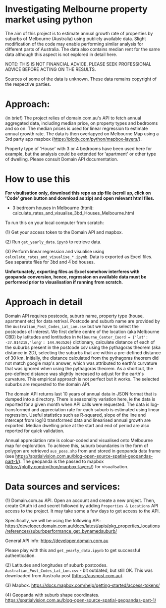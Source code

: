 # Investigating Melbourne property market using python

The aim of this project is to estimate annual growth rate of properties by suburbs of Melbourne (Australia) using publicly available data. Slight modification of the code may enable performing similar analysis for different parts of Australia. The data also contains median rent for the same data although this aspect is not explored in detail here.  

NOTE: THIS IS NOT FINANCIAL ADVICE. PLEASE SEEK PROFESSIONAL ADVICE BEFORE ACTING ON THE RESULTS. 

Sources of some of the data is unknown. These data remains copyright of the respective parties. 

# Approach: 
(in brief)
The project relies of domain.com.au's API to fetch annual aggregated data, including median price, on property types and bedrooms and so on. The median prices is used for linear regression to estimate annual growth rate. The data is then overlapyed on Melbourne Map using a 3rd party app mapbox (https://plotly.com/python/mapbox-layers/).

Property type of 'House' with 3 or 4 bedrooms have been used here for example, but the analysis could be extended for 'apartment' or other type of dwelling. Please consult Domain API documentation. 

# How to use this

**For visulisation only, download this repo as zip file (scroll up, click on 'Code' green button and download as zip) and open relevant html files.** 

- 3 bedroom houses in Melbourne (html): calculate_rates_and_visualise_3bd_Houses_Melbourne.html 

To run this on your local computer from scratch:

(1) Get your access token to the Domain API and mapbox.

(2) Run `get_yearly_data.ipynb` to retrieve data.

(3) Perform linear regression and visualise using `calculate_rates_and_visualise_*.ipynb`. Data is exported as Excel files. See separate files for 3bd and 4 bd houses. 

**Unfortunately, exporting files as Excel somehow interferes with geopanda conversion, hence, regression on available data must be performed prior to visualisation if running from scratch.**


# Approach in detail
Domain API requires postcode, suburb name, property type (house, apartment etc) for data retrival. Postcode and suburb name are provided by the `Australian_Post_Codes_Lat_Lon.csv` but we have to select the postcodes of interest. We first define centre of the location (aka Melbourne CBD) by latitudes and lontitudes in `Melbourne_Center_Coord = {'lat': -37.814218,'long': 144.963526}` dictionary, calculate distance of each of the suburbs present in the postcode csv using the pythagoras theorem (aka distance in 2D), selecting the suburbs that are within a pre-defined distance of 30 km. Initially, the distance calculated from the pythagoras theorem did not match google map's answer, which was attributed to earth's curvature that was ignored when using the pythagoras theorem. As a shortcut, the pre-defined distance was slightly increased to adjust for the earth's curvature. This empirical approach is not perfect but it works. The selected suburbs are requested to the domain API.

The domain API returns last 10 years of annual data in JSON format that is dumped into a directory. There is seasonality variation here, ie the data is reported for a given month when API calls were requested. The data is log-transformed and appreciation rate for each suburb is estimated using linear regression. Useful statistics such as R-squared, slope of the line and intercept from log10 transformed data and linearised annual growth are exported. Median dwelling price at the start and end of period are also reported for quick validation. 


Annual appreciation rate is colour-coded and  visualised onto Melbourne map for exploration. To achieve this, suburb boundaries in the form of polygon are retrieved `aus_poas.shp` from and stored in geopanda data frame (see https://spatialvision.com.au/blog-open-source-spatial-geopandas-part-1/). The geopanda is the passed to  mapbox (https://plotly.com/python/mapbox-layers/) for visualisation. 

# Data sources and services: 
(1) Domain.com.au API. Open an account and create a new project. Then, create OAuth id and secret followed by adding `Properties & Locations` API access to the project. It may take some a few days to get access to the API.

Specifically, we will be using the following API: https://developer.domain.com.au/docs/latest/apis/pkg_properties_locations/references/suburbperformance_get_bynamedsuburb/

General API info: https://developer.domain.com.au

Please play with this and `get_yearly_data.ipynb` to get successful authentication.


(2) Latitudes and longitudes of suburb postcodes. `Australian_Post_Codes_Lat_Lon.csv` - bit outdated, but still OK. This was downloaded from Australia post (https://auspost.com.au).

(3) Mapbox. https://docs.mapbox.com/help/getting-started/access-tokens/

(4) Geopanda with suburb shape coordinates. https://spatialvision.com.au/blog-open-source-spatial-geopandas-part-1/


